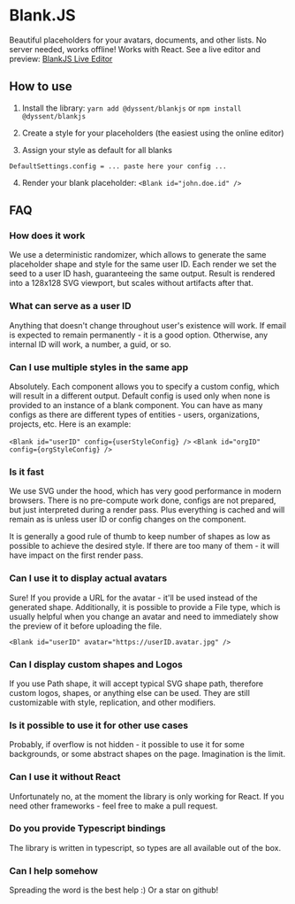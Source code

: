 # Blank.JS

Beautiful placeholders for your avatars, documents, and other lists.
No server needed, works offline! Works with React.
See a live editor and preview:
[BlankJS Live Editor](https://www.blankjs.com)

## How to use

1. Install the library:
`yarn add @dyssent/blankjs`
or
`npm install @dyssent/blankjs`

2. Create a style for your placeholders (the easiest using the online editor)
3. Assign your style as default for all blanks

```import { DefaultSettings } from '@dyssent/blankjs';
DefaultSettings.config = ... paste here your config ...
```

4. Render your blank placeholder:
`<Blank id="john.doe.id" />`

## FAQ

### How does it work

We use a deterministic randomizer, which allows to generate the same placeholder shape and style for the same user ID. Each render we set the seed to a user ID hash, guaranteeing the same output. Result is rendered into a 128x128 SVG viewport, but scales without artifacts after that.

### What can serve as a user ID

Anything that doesn't change throughout user's existence will work. If email is expected to remain permanently - it is a good option. Otherwise, any internal ID will work, a number, a guid, or so.

### Can I use multiple styles in the same app

Absolutely. Each component allows you to specify a custom config, which will result in a different output. Default config is used only when none is provided to an instance of a blank component. You can have as many configs as there are different types of entities - users, organizations, projects, etc. Here is an example:

`<Blank id="userID" config={userStyleConfig} />`
`<Blank id="orgID" config={orgStyleConfig} />`

### Is it fast

We use SVG under the hood, which has very good performance in modern browsers. There is no pre-compute work done, configs are not prepared, but just interpreted during a render pass. Plus everything is cached and will remain as is unless user ID or config changes on the component.

It is generally a good rule of thumb to keep number of shapes as low as possible to achieve the desired style. If there are too many of them - it will have impact on the first render pass.

### Can I use it to display actual avatars

Sure! If you provide a URL for the avatar - it'll be used instead of the generated shape. Additionally, it is possible to provide a File type, which is usually helpful when you change an avatar and need to immediately show the preview of it before uploading the file.

`<Blank id="userID" avatar="https://userID.avatar.jpg" />`

### Can I display custom shapes and Logos

If you use Path shape, it will accept typical SVG shape path, therefore custom logos, shapes, or anything else can be used. They are still customizable with style, replication, and other modifiers.

### Is it possible to use it for other use cases

Probably, if overflow is not hidden - it possible to use it for some backgrounds, or some abstract shapes on the page. Imagination is the limit.

### Can I use it without React

Unfortunately no, at the moment the library is only working for React. If you need other frameworks - feel free to make a pull request.

### Do you provide Typescript bindings

The library is written in typescript, so types are all available out of the box.

### Can I help somehow

Spreading the word is the best help :) Or a star on github!
